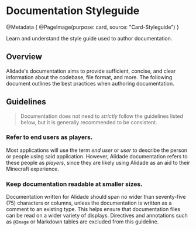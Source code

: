 # Documentation Styleguide

@Metadata {
    @PageImage(purpose: card, source: "Card-Styleguide")
}

Learn and understand the style guide used to author documentation.

## Overview

Alidade's documentation aims to provide sufficient, concise, and clear
information about the codebase, file format, and more. The following
document outlines the best practices when authoring documentation.

## Guidelines

> Documentation does not need to _strictly_ follow the guidelines listed
> below, but it is generally recommended to be consistent.

### Refer to end users as players.

Most applications will use the term _end user_ or _user_ to describe the
person or people using said application. However, Alidade documentation
refers to these people as _players_, since they are likely using Alidade
as an aid to their Minecraft experience.

### Keep documentation readable at smaller sizes.

Documentation written for Alidade should span no wider than seventy-five
(75) characters or columns, unless the documentation is written as a
comment to an existing type. This helps ensure that documentation files
can be read on a wider variety of displays. Directives and annotations
such as `@Image` or Markdown tables are excluded from this guideline.
